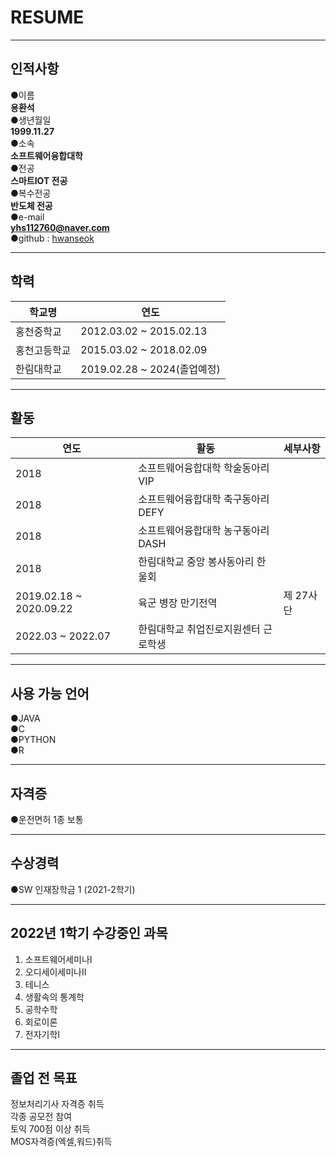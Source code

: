 # RESUME    
***
## 인적사항   
●이름   
**용환석**   
●생년월일             
**1999.11.27**   
●소속   
**소프트웨어융합대학**          
●전공       
**스마트IOT 전공**     
●복수전공   
**반도체 전공**   
●e-mail   
**yhs112760@naver.com**      
●github : [hwanseok][github]   

[github]:http://github.com/YongHwanSeok
***
## 학력   
|학교명|연도|
|---|---|
|홍천중학교|2012.03.02 ~ 2015.02.13|
|홍천고등학교|2015.03.02 ~ 2018.02.09|
|한림대학교|2019.02.28 ~ 2024(졸업예정)|

***
## 활동   
|연도|활동|세부사항|
|---|---|---|
|2018|소프트웨어융합대학 학술동아리 VIP||
|2018|소프트웨어융합대학 축구동아리 DEFY||
|2018|소프트웨어융합대학 농구동아리 DASH||
|2018|한림대학교 중앙 봉사동아리 한울회||
|2019.02.18 ~ 2020.09.22|육군 병장 만기전역|제 27사단|
|2022.03 ~ 2022.07|한림대학교 취업진로지원센터 근로학생||

***
## 사용 가능 언어   
●JAVA   
●C   
●PYTHON   
●R   

***
## 자격증
●운전면허 1종 보통

***
## 수상경력   
●SW 인재장학금 1 (2021-2학기)   

***
## 2022년 1학기 수강중인 과목
1. 소프트웨어세미나I
2. 오디세이세미나II
3. 테니스
4. 생활속의 통계학
5. 공학수학
6. 회로이론
7. 전자기학I

***
## 졸업 전 목표   
정보처리기사 자격증 취득   
각종 공모전 참여   
토익 700점 이상 취득   
MOS자격증(엑셀,워드)취득
